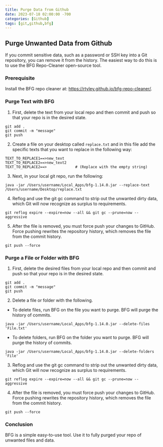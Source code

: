 ```yaml
---
title: Purge Data from Github
date: 2023-07-18 02:00:00 -700
categories: [Github]
tags: [git,github,bfg]
---
```


## Purge Unwanted Data from Github
If you commit sensitive data, such as a password or SSH key into a Git repository, you can remove it from the history. The easiest way to do this is to use the BFG Repo-Cleaner open-source tool.

### Prerequisite
Install the BFG repo cleaner at: https://rtyley.github.io/bfg-repo-cleaner/.

### Purge Text with BFG
1. First, delete the text from your local repo and then commit and push so that your repo is in the desired state.
```
git add .
git commit -m "message"
git push
```

2. Create a file on your desktop called ```replace.txt``` and in this file add the specific texts that you want to replace in the following way:
```
TEXT_TO_REPLACE1==>new_text
TEXT_TO_REPLACE2==>new_text2
TEXT_TO_REPLACE2==>             # (Replace with the empty string)
```

3. Next, in your local git repo, run the following:
```
java -jar /Users/username/Local_Apps/bfg-1.14.0.jar --replace-text /Users/username/Desktop/replace.txt
```

4. Reflog and use the git gc command to strip out the unwanted dirty data, which Git will now recognize as surplus to requirements.
```
git reflog expire --expire=now --all && git gc --prune=now --aggressive
```

5. After the file is removed, you must force push your changes to GitHub. Force pushing rewrites the repository history, which removes the file from the commit history.
```
git push --force
```

### Purge a File or Folder with BFG

1. First, delete the desired files from your local repo and then commit and push so that your repo is in the desired state.
```
git add .
git commit -m "message"
git push
```
2. Delete a file or folder with the following.
* To delete files, run BFG on the file you want to purge. BFG will purge the history of commits.
```
java -jar /Users/username/Local_Apps/bfg-1.14.0.jar --delete-files 'File.txt'
```
* To delete folders, run BFG on the folder you want to purge. BFG will purge the history of commits.
```
java -jar /Users/username/Local_Apps/bfg-1.14.0.jar --delete-folders 'File'
```
3. Reflog and use the git gc command to strip out the unwanted dirty data, which Git will now recognize as surplus to requirements.
```
git reflog expire --expire=now --all && git gc --prune=now --aggressive
```
4. After the file is removed, you must force push your changes to GitHub. Force pushing rewrites the repository history, which removes the file from the commit history.
```
git push --force
```

### Conclusion
BFG is a simple easy-to-use tool. Use it to fully purged your repo of unwanted files and data.

